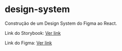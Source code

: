 # design-system
Construção de um Design System do Figma ao React.

<p>
  Link do Storybook: <a href="https://daviteixeira-btm.github.io/design-system/">Ver link</a>
</p>

<p>
  Link do Figma: <a href="https://www.figma.com/file/YvLvnTKuVkjjpQizMeRDxG/Ignite-Lab-Design-System?node-id=0%3A1">Ver link</a>
</p>
